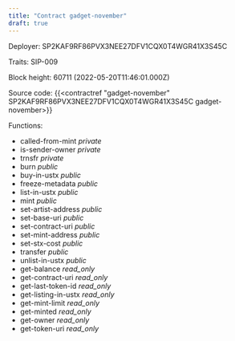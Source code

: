 ```yaml
---
title: "Contract gadget-november"
draft: true
---
```

Deployer: SP2KAF9RF86PVX3NEE27DFV1CQX0T4WGR41X3S45C

Traits:
SIP-009 



Block height: 60711 (2022-05-20T11:46:01.000Z)

Source code: {{<contractref "gadget-november" SP2KAF9RF86PVX3NEE27DFV1CQX0T4WGR41X3S45C gadget-november>}}

Functions:

* called-from-mint _private_
* is-sender-owner _private_
* trnsfr _private_
* burn _public_
* buy-in-ustx _public_
* freeze-metadata _public_
* list-in-ustx _public_
* mint _public_
* set-artist-address _public_
* set-base-uri _public_
* set-contract-uri _public_
* set-mint-address _public_
* set-stx-cost _public_
* transfer _public_
* unlist-in-ustx _public_
* get-balance _read_only_
* get-contract-uri _read_only_
* get-last-token-id _read_only_
* get-listing-in-ustx _read_only_
* get-mint-limit _read_only_
* get-minted _read_only_
* get-owner _read_only_
* get-token-uri _read_only_
